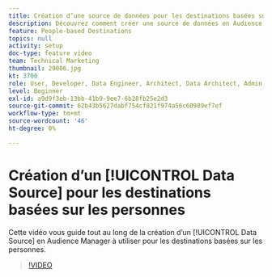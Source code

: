```yaml
---
title: Création d’une source de données pour les destinations basées sur les personnes
description: Découvrez comment créer une source de données en Audience Manager à utiliser pour les destinations basées sur les personnes.
feature: People-based Destinations
topics: null
activity: setup
doc-type: feature video
team: Technical Marketing
thumbnail: 29006.jpg
kt: 3700
role: User, Developer, Data Engineer, Architect, Data Architect, Admin, Leader
level: Beginner
exl-id: a9d9f3eb-13bb-41b9-9ee7-6b28fb25e2d3
source-git-commit: 62b43b5627dabf754cf821f974a56c60989ef7ef
workflow-type: tm+mt
source-wordcount: '46'
ht-degree: 0%

---
```


# Création d’un [!UICONTROL Data Source] pour les destinations basées sur les personnes

Cette vidéo vous guide tout au long de la création d’un [!UICONTROL Data Source] en Audience Manager à utiliser pour les destinations basées sur les personnes.

>[!VIDEO](https://video.tv.adobe.com/v/32186/?quality=12&captions=fre_fr)
